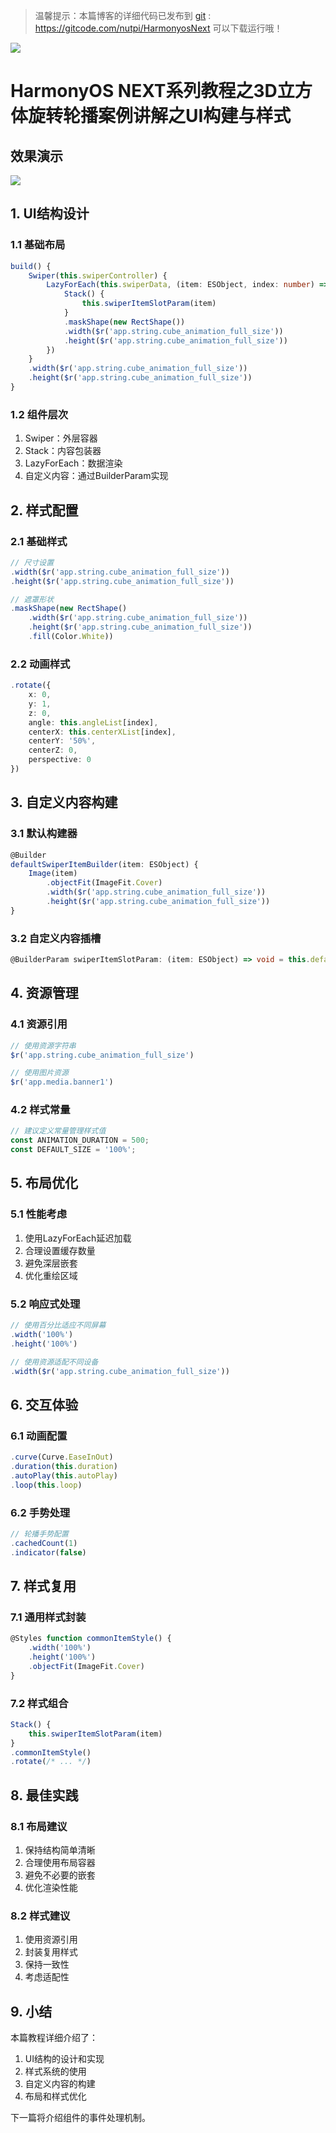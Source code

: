 > 温馨提示：本篇博客的详细代码已发布到 [git](https://gitcode.com/nutpi/HarmonyosNext) : https://gitcode.com/nutpi/HarmonyosNext 可以下载运行哦！


![](https://files.mdnice.com/user/47561/5ef92be7-329c-426f-8d89-68993bfc8207.png)


# HarmonyOS NEXT系列教程之3D立方体旋转轮播案例讲解之UI构建与样式
## 效果演示

![](https://files.mdnice.com/user/47561/1206c9f5-ffbc-407e-be02-ed1889ad8419.gif)

## 1. UI结构设计

### 1.1 基础布局
```typescript
build() {
    Swiper(this.swiperController) {
        LazyForEach(this.swiperData, (item: ESObject, index: number) => {
            Stack() {
                this.swiperItemSlotParam(item)
            }
            .maskShape(new RectShape())
            .width($r('app.string.cube_animation_full_size'))
            .height($r('app.string.cube_animation_full_size'))
        })
    }
    .width($r('app.string.cube_animation_full_size'))
    .height($r('app.string.cube_animation_full_size'))
}
```

### 1.2 组件层次
1. Swiper：外层容器
2. Stack：内容包装器
3. LazyForEach：数据渲染
4. 自定义内容：通过BuilderParam实现

## 2. 样式配置

### 2.1 基础样式
```typescript
// 尺寸设置
.width($r('app.string.cube_animation_full_size'))
.height($r('app.string.cube_animation_full_size'))

// 遮罩形状
.maskShape(new RectShape()
    .width($r('app.string.cube_animation_full_size'))
    .height($r('app.string.cube_animation_full_size'))
    .fill(Color.White))
```

### 2.2 动画样式
```typescript
.rotate({
    x: 0,
    y: 1,
    z: 0,
    angle: this.angleList[index],
    centerX: this.centerXList[index],
    centerY: '50%',
    centerZ: 0,
    perspective: 0
})
```

## 3. 自定义内容构建

### 3.1 默认构建器
```typescript
@Builder
defaultSwiperItemBuilder(item: ESObject) {
    Image(item)
        .objectFit(ImageFit.Cover)
        .width($r('app.string.cube_animation_full_size'))
        .height($r('app.string.cube_animation_full_size'))
}
```

### 3.2 自定义内容插槽
```typescript
@BuilderParam swiperItemSlotParam: (item: ESObject) => void = this.defaultSwiperItemBuilder;
```

## 4. 资源管理

### 4.1 资源引用
```typescript
// 使用资源字符串
$r('app.string.cube_animation_full_size')

// 使用图片资源
$r('app.media.banner1')
```

### 4.2 样式常量
```typescript
// 建议定义常量管理样式值
const ANIMATION_DURATION = 500;
const DEFAULT_SIZE = '100%';
```

## 5. 布局优化

### 5.1 性能考虑
1. 使用LazyForEach延迟加载
2. 合理设置缓存数量
3. 避免深层嵌套
4. 优化重绘区域

### 5.2 响应式处理
```typescript
// 使用百分比适应不同屏幕
.width('100%')
.height('100%')

// 使用资源适配不同设备
.width($r('app.string.cube_animation_full_size'))
```

## 6. 交互体验

### 6.1 动画配置
```typescript
.curve(Curve.EaseInOut)
.duration(this.duration)
.autoPlay(this.autoPlay)
.loop(this.loop)
```

### 6.2 手势处理
```typescript
// 轮播手势配置
.cachedCount(1)
.indicator(false)
```

## 7. 样式复用

### 7.1 通用样式封装
```typescript
@Styles function commonItemStyle() {
    .width('100%')
    .height('100%')
    .objectFit(ImageFit.Cover)
}
```

### 7.2 样式组合
```typescript
Stack() {
    this.swiperItemSlotParam(item)
}
.commonItemStyle()
.rotate(/* ... */)
```

## 8. 最佳实践

### 8.1 布局建议
1. 保持结构简单清晰
2. 合理使用布局容器
3. 避免不必要的嵌套
4. 优化渲染性能

### 8.2 样式建议
1. 使用资源引用
2. 封装复用样式
3. 保持一致性
4. 考虑适配性

## 9. 小结

本篇教程详细介绍了：
1. UI结构的设计和实现
2. 样式系统的使用
3. 自定义内容的构建
4. 布局和样式优化

下一篇将介绍组件的事件处理机制。
